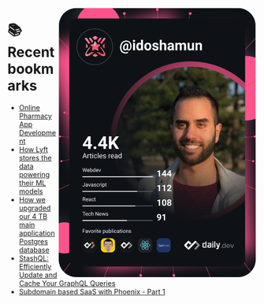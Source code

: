 <a href="https://app.daily.dev/idoshamun"><img src="https://raw.githubusercontent.com/idoshamun/idoshamun/devcard/devcard.svg" align='right' width="400" alt="Ido Shamun's Dev Card"/></a>

# 📚 Recent bookmarks
<!-- BOOKMARKS:START -->
- [Online Pharmacy App Development](https://app.daily.dev/posts/QPwOZFe2z?utm_source=rss&utm_medium=bookmarks&utm_campaign=28849d86070e4c099c877ab6837c61f0)
- [How Lyft stores the data powering their ML models](https://app.daily.dev/posts/Eoima7CMA?utm_source=rss&utm_medium=bookmarks&utm_campaign=28849d86070e4c099c877ab6837c61f0)
- [How we upgraded our 4 TB main application Postgres database](https://app.daily.dev/posts/0nfxJ1Qe2?utm_source=rss&utm_medium=bookmarks&utm_campaign=28849d86070e4c099c877ab6837c61f0)
- [StashQL: Efficiently Update and Cache Your GraphQL Queries](https://app.daily.dev/posts/6TulakkO3?utm_source=rss&utm_medium=bookmarks&utm_campaign=28849d86070e4c099c877ab6837c61f0)
- [Subdomain based SaaS with Phoenix - Part 1](https://app.daily.dev/posts/3Xr05nuS57?utm_source=rss&utm_medium=bookmarks&utm_campaign=28849d86070e4c099c877ab6837c61f0)
<!-- BOOKMARKS:END -->
